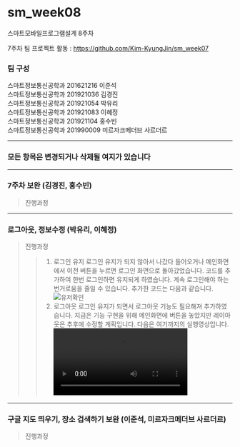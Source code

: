 # sm_week08
스마트모바일프로그램설계 8주차

7주차 팀 프로젝트 활동 : https://github.com/Kim-KyungJin/sm_week07

### 팀 구성   
스마트정보통신공학과 201621216 이준석   
스마트정보통신공학과 201921036 김경진   
스마트정보통신공학과 201921054 박유리   
스마트정보통신공학과 201921083 이혜정   
스마트정보통신공학과 201921104 홍수빈    
스마트정보통신공학과 201990009 미르자크메더브 사르더르    

   ***   
### 모든 항목은 변경되거나 삭제될 여지가 있습니다   
   ***   
   
### 7주차 보완 (김경진, 홍수빈)   
>진행과정   
>>   



   ***   
   
### 로그아웃, 정보수정 (박유리, 이혜정)   
>진행과정   
>>1. 로그인 유지
>>로그인 유지가 되지 않아서 나갔다 들어오거나 메인화면에서 이전 버튼을 누르면 로그인 화면으로 돌아갔었습니다.
>>코드를 추가하여 한번 로그인하면 유지되게 하였습니다. 계속 로그인해야 하는 번거로움을 줄일 수 있습니다.
>>추가한 코드는 다음과 같습니다.
![유저확인](https://user-images.githubusercontent.com/79883808/115998968-d2c39a80-a624-11eb-9f1a-a12c5a326d93.PNG)
>>2. 로그아웃
>>로그인 유지가 되면서 로그아웃 기능도 필요해져 추가하였습니다.
>>지금은 기능 구현을 위해 메인화면에 버튼을 놓았지만 레이아웃은 추후에 수정할 계획입니다.
>>다음은 여기까지의 실행영상입니다.
![로그인유지와 로그아웃](https://user-images.githubusercontent.com/79883808/115999154-ab210200-a625-11eb-8515-5edfdb8405f4.mp4)

***   
   
### 구글 지도 띄우기, 장소 검색하기 보완 (이준석, 미르자크메더브 사르더르)   
>진행과정   
>>

